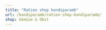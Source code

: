 ```yaml
---
title: "Ration shop kondiparamb"
url: /kondiparamb/ration-shop-kondiparamb/
shop: Gemüse & Obst
---
```

